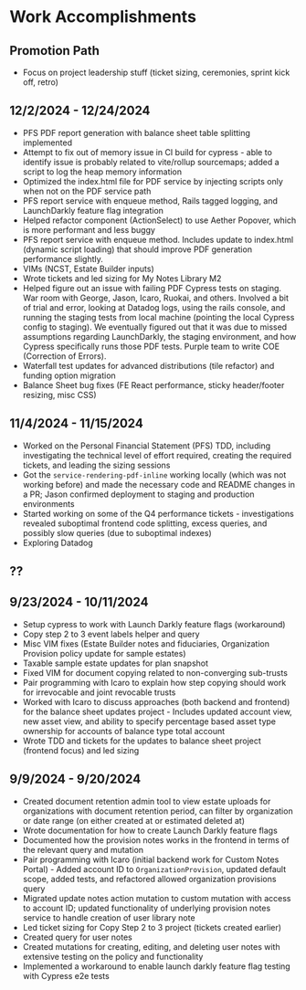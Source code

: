 # Work Accomplishments

## Promotion Path

- Focus on project leadership stuff (ticket sizing, ceremonies, sprint kick off, retro)

## 12/2/2024 - 12/24/2024

- PFS PDF report generation with balance sheet table splitting implemented
- Attempt to fix out of memory issue in CI build for cypress - able to identify issue is probably related to vite/rollup sourcemaps; added a script to log the heap memory information
- Optimized the index.html file for PDF service by injecting scripts only when not on the PDF service path
- PFS report service with enqueue method, Rails tagged logging, and LaunchDarkly feature flag integration
- Helped refactor component (ActionSelect) to use Aether Popover, which is more performant and less buggy
- PFS report service with enqueue method. Includes update to index.html (dynamic script loading) that should improve PDF generation performance slightly.
- VIMs (NCST, Estate Builder inputs)
- Wrote tickets and led sizing for My Notes Library M2
- Helped figure out an issue with failing PDF Cypress tests on staging. War room with George, Jason, Icaro, Ruokai, and others. Involved a bit of trial and error, looking at Datadog logs, using the rails console, and running the staging tests from local machine (pointing the local Cypress config to staging). We eventually figured out that it was due to missed assumptions regarding LaunchDarkly, the staging environment, and how Cypress specifically runs those PDF tests. Purple team to write COE (Correction of Errors).
- Waterfall test updates for advanced distributions (tile refactor) and funding option migration
- Balance Sheet bug fixes (FE React performance, sticky header/footer resizing, misc CSS)

## 11/4/2024 - 11/15/2024

- Worked on the Personal Financial Statement (PFS) TDD, including investigating the technical level of effort required, creating the required tickets, and leading the sizing sessions
- Got the `service-rendering-pdf-inline` working locally (which was not working before) and made the necessary code and README changes in a PR; Jason confirmed deployment to staging and production environments
- Started working on some of the Q4 performance tickets - investigations revealed suboptimal frontend code splitting, excess queries, and possibly slow queries (due to suboptimal indexes)
- Exploring Datadog

## ??

## 9/23/2024 - 10/11/2024

- Setup cypress to work with Launch Darkly feature flags (workaround)
- Copy step 2 to 3 event labels helper and query
- Misc VIM fixes (Estate Builder notes and fiduciaries, Organization Provision policy update for sample estates)
- Taxable sample estate updates for plan snapshot
- Fixed VIM for document copying related to non-converging sub-trusts
- Pair programming with Icaro to explain how step copying should work for irrevocable and joint revocable trusts
- Worked with Icaro to discuss approaches (both backend and frontend) for the balance sheet updates project - Includes updated account view, new asset view, and ability to specify percentage based asset type ownership for accounts of balance type total account
- Wrote TDD and tickets for the updates to balance sheet project (frontend focus) and led sizing

## 9/9/2024 - 9/20/2024

- Created document retention admin tool to view estate uploads for organizations with document retention period, can filter by organization or date range (on either created at or estimated deleted at)
- Wrote documentation for how to create Launch Darkly feature flags
- Documented how the provision notes works in the frontend in terms of the relevant query and mutation
- Pair programming with Icaro (initial backend work for Custom Notes Portal) - Added account ID to `OrganizationProvision`, updated default scope, added tests, and refactored allowed organization provisions query
- Migrated update notes action mutation to custom mutation with access to account ID; updated functionality of underlying provision notes service to handle creation of user library note
- Led ticket sizing for Copy Step 2 to 3 project (tickets created earlier)
- Created query for user notes
- Created mutations for creating, editing, and deleting user notes with extensive testing on the policy and functionality
- Implemented a workaround to enable launch darkly feature flag testing with Cypress e2e tests
